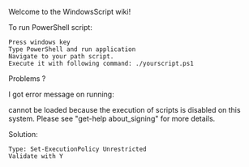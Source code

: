 

Welcome to the WindowsScript wiki!

To run PowerShell script:

    Press windows key
    Type PowerShell and run application
    Navigate to your path script.
    Execute it with following command: ./yourscript.ps1

Problems ?

I got error message on running:

cannot be loaded because the execution of scripts is disabled on this system. Please see "get-help about_signing" for more details.

Solution:

    Type: Set-ExecutionPolicy Unrestricted
    Validate with Y

